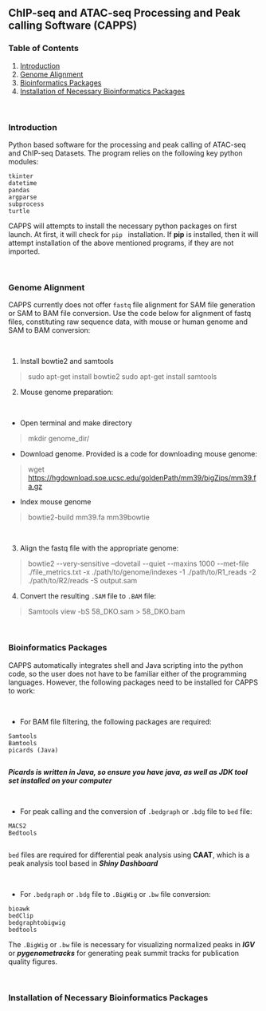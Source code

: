 ## **ChIP-seq and ATAC-seq Processing and Peak calling Software (CAPPS)**

### Table of Contents

1. [Introduction](#introduction)
2. [Genome Alignment](#genome-alignment)
3. [Bioinformatics Packages](#bioinformatics-packages)
4. [Installation of Necessary Bioinformatics Packages](#installation-of-necessary-bioinformatics-packages)


&nbsp;
&nbsp;
&nbsp;
&nbsp;
&nbsp;

### **Introduction**
Python based software for the processing and peak calling of ATAC-seq and ChIP-seq Datasets. The program relies on the following key python modules:
```
tkinter
datetime
pandas
argparse
subprocess
turtle
```
CAPPS will attempts to install the necessary python packages on first launch. At first, it will check for `pip ` installation. If **pip** is installed, then it will attempt installation of the above mentioned programs, if they are not imported. 


&nbsp;

### **Genome Alignment**

CAPPS currently does not offer `fastq` file alignment for SAM file generation or SAM to BAM file conversion. Use the code below for alignment of fastq files, constituting raw sequence data, with mouse or human genome and SAM to BAM conversion:

&nbsp;
&nbsp;

1. Install bowtie2 and samtools
> sudo apt-get install bowtie2
> sudo apt-get install samtools

2. Mouse genome preparation:

&nbsp;

   - Open terminal and make directory
  
  > mkdir genome_dir/
  
   - Download genome. Provided is a code for downloading mouse genome:
  
  > wget https://hgdownload.soe.ucsc.edu/goldenPath/mm39/bigZips/mm39.fa.gz
  
   - Index mouse genome 
  
  > bowtie2-build mm39.fa mm39bowtie

&nbsp;

3. Align the fastq file with the appropriate genome:

> bowtie2 --very-sensitive –dovetail --quiet --maxins 1000  --met-file ./file_metrics.txt -x ./path/to/genome/indexes -1 ./path/to/R1_reads -2 ./path/to/R2/reads  -S output.sam

4. Convert the resulting `.SAM` file to `.BAM` file:

>Samtools view -bS 58_DKO.sam > 58_DKO.bam


&nbsp;
&ensp;
&nbsp;
&ensp;

### **Bioinformatics Packages**

CAPPS automatically integrates shell and Java scripting into the python code, so the user does not have to be familiar either of the programming languages. However, the following packages need to be installed for CAPPS to work:

&nbsp;

- For BAM file filtering, the following packages are required:
```
Samtools 
Bamtools
picards (Java) 
 
```
**_Picards is written in Java, so ensure you have java, as well as JDK tool set installed on your computer_**

&nbsp;

- For peak calling and the conversion of `.bedgraph` or `.bdg` file to `bed` file:
```
MACS2
Bedtools
 
```
`bed` files are required for differential peak analysis using **CAAT**, which is a peak analysis tool based in **_Shiny Dashboard_**

&nbsp;

- For `.bedgraph` or `.bdg` file to `.BigWig` or `.bw`  file conversion:
```
bioawk
bedClip
bedgraphtobigwig
bedtools 

```
The `.BigWig` or `.bw` file is necessary for visualizing normalized peaks in **_IGV_** or **_pygenometracks_** for generating peak summit tracks for publication quality figures. 
   
&nbsp;
&ensp;
&nbsp;
&ensp;

### **Installation of Necessary Bioinformatics Packages**



